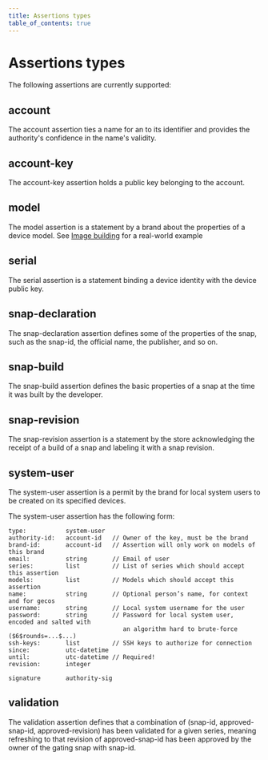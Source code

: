 ```yaml
---
title: Assertions types
table_of_contents: true
---
```


# Assertions types

The following assertions are currently supported:

## account

The account assertion ties a name for an to its identifier and provides the authority's confidence in the name's validity.

## account-key

The account-key assertion holds a public key belonging to the account.

## model

The model assertion is a statement by a brand about the properties of a device model. See [Image building](../guides/build-device/image-building.html) for a real-world example

## serial

The serial assertion is a statement binding a device identity with the device public key.

## snap-declaration

The snap-declaration assertion defines some of the properties of the snap, such as the snap-id, the official name, the publisher, and so on.

## snap-build

The snap-build assertion defines the basic properties of a snap at the time it was built by the developer.

## snap-revision

The snap-revision assertion is a statement by the store acknowledging the receipt of a build of a snap and labeling it with a snap revision.

## system-user

The system-user assertion is a permit by the brand for local system users to be created on its specified devices.

The system-user assertion has the following form:

```
type:           system-user
authority-id:   account-id   // Owner of the key, must be the brand
brand-id:       account-id   // Assertion will only work on models of this brand
email:          string       // Email of user
series:         list         // List of series which should accept this assertion
models:         list         // Models which should accept this assertion
name:           string       // Optional person’s name, for context and for gecos
username:       string       // Local system username for the user
password:       string       // Password for local system user, encoded and salted with
                                an algorithm hard to brute-force ($6$rounds=...$...)
ssh-keys:       list         // SSH keys to authorize for connection
since:          utc-datetime
until:          utc-datetime // Required!
revision:       integer

signature       authority-sig
```

## validation

The validation assertion defines that a combination of (snap-id, approved-snap-id, approved-revision) has been validated for a given series, meaning refreshing to that revision of approved-snap-id has been approved by the owner of the gating snap with snap-id.
